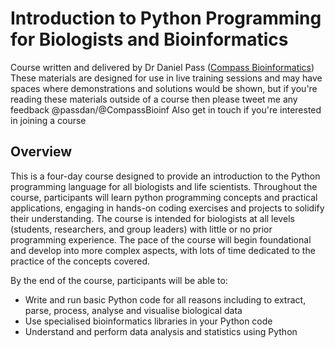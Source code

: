 # Introduction to Python Programming for Biologists and Bioinformatics
Course written and delivered by Dr Daniel Pass ([Compass Bioinformatics](www.compassBioinformatics.co.uk))
These materials are designed for use in live training sessions and may have spaces where demonstrations and solutions would be shown, but if you're reading these materials outside of a course then please tweet me any feedback @passdan/@CompassBioinf
Also get in touch if you're interested in joining a course


## Overview 
This is a four-day course designed to provide an introduction to the Python programming language for all biologists and life scientists. Throughout the course, participants will learn python programming concepts and practical applications, engaging in hands-on coding exercises and projects to solidify their understanding. 
The course is intended for biologists at all levels (students, researchers, and group leaders) with little or no prior programming experience. The pace of the course will begin foundational and develop into more complex aspects, with lots of time dedicated to the practice of the concepts covered.

By the end of the course, participants will be able to:
- Write and run basic Python code for all reasons including to extract, parse, process, analyse and visualise biological data
- Use specialised bioinformatics libraries in your Python code
- Understand and perform data analysis and statistics using Python
